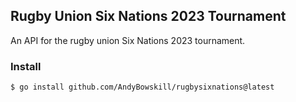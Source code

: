 ## Rugby Union Six Nations 2023 Tournament

An API for the rugby union Six Nations 2023 tournament.


### Install

```
$ go install github.com/AndyBowskill/rugbysixnations@latest
```
